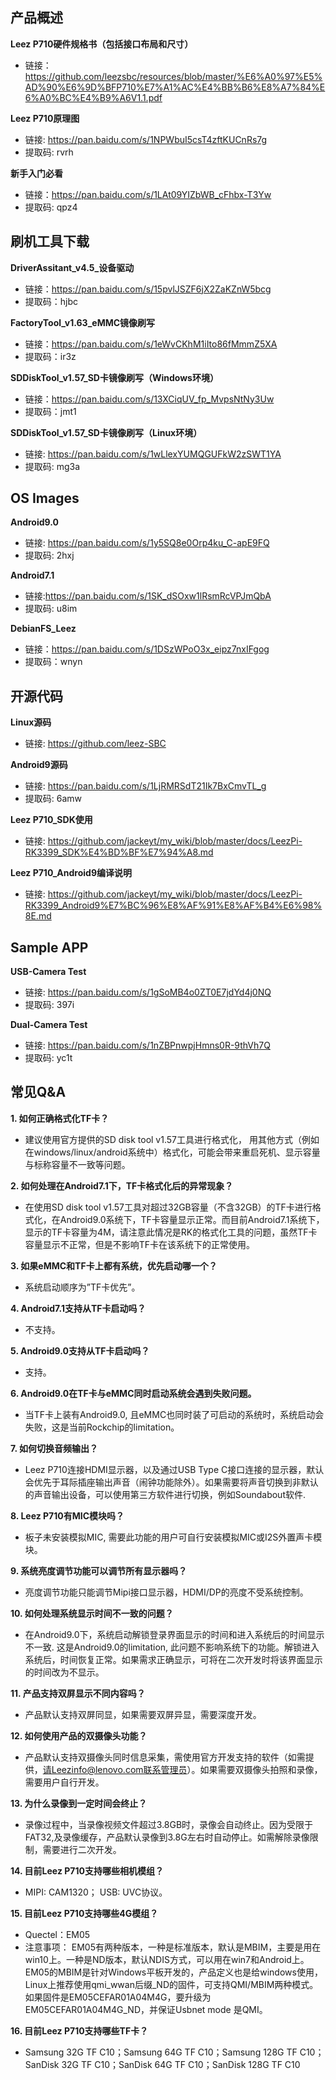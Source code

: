 ## 产品概述

**Leez P710硬件规格书（包括接口布局和尺寸）**
* 链接：https://github.com/leezsbc/resources/blob/master/%E6%A0%97%E5%AD%90%E6%9D%BFP710%E7%A1%AC%E4%BB%B6%E8%A7%84%E6%A0%BC%E4%B9%A6V1.1.pdf

**Leez P710原理图**
* 链接: https://pan.baidu.com/s/1NPWbuI5csT4zftKUCnRs7g 
* 提取码: rvrh 

**新手入门必看**
* 链接：https://pan.baidu.com/s/1LAt09YIZbWB_cFhbx-T3Yw 
* 提取码: qpz4

## 刷机工具下载

**DriverAssitant_v4.5_设备驱动**
* 链接：https://pan.baidu.com/s/15pvlJSZF6jX2ZaKZnW5bcg 
* 提取码：hjbc 

**FactoryTool_v1.63_eMMC镜像刷写**
* 链接：https://pan.baidu.com/s/1eWvCKhM1iIto86fMmmZ5XA 
* 提取码：ir3z 

**SDDiskTool_v1.57_SD卡镜像刷写（Windows环境）**
* 链接：https://pan.baidu.com/s/13XCiqUV_fp_MvpsNtNy3Uw 
* 提取码：jmt1 

**SDDiskTool_v1.57_SD卡镜像刷写（Linux环境）**
* 链接: https://pan.baidu.com/s/1wLlexYUMQGUFkW2zSWT1YA 
* 提取码: mg3a

## OS Images

**Android9.0**
* 链接: https://pan.baidu.com/s/1y5SQ8e0Orp4ku_C-apE9FQ
* 提取码: 2hxj

**Android7.1**
* 链接:https://pan.baidu.com/s/1SK_dSOxw1lRsmRcVPJmQbA
* 提取码: u8im

**DebianFS_Leez**

* 链接：https://pan.baidu.com/s/1DSzWPoO3x_eipz7nxIFgog
* 提取码：wnyn

## 开源代码

**Linux源码**
* 链接: https://github.com/leez-SBC

**Android9源码**
* 链接: https://pan.baidu.com/s/1LjRMRSdT21Ik7BxCmvTL_g 
* 提取码: 6amw 


**Leez P710_SDK使用**
* 链接: https://github.com/jackeyt/my_wiki/blob/master/docs/LeezPi-RK3399_SDK%E4%BD%BF%E7%94%A8.md

**Leez P710_Android9编译说明**
* 链接: https://github.com/jackeyt/my_wiki/blob/master/docs/LeezPi-RK3399_Android9%E7%BC%96%E8%AF%91%E8%AF%B4%E6%98%8E.md

## Sample APP

**USB-Camera Test**
* 链接: https://pan.baidu.com/s/1gSoMB4o0ZT0E7jdYd4j0NQ 
* 提取码: 397i

**Dual-Camera Test**
* 链接: https://pan.baidu.com/s/1nZBPnwpjHmns0R-9thVh7Q 
* 提取码: yc1t

## 常见Q&A

**1. 如何正确格式化TF卡？**
* 建议使用官方提供的SD disk tool v1.57工具进行格式化， 用其他方式（例如在windows/linux/android系统中）格式化，可能会带来重启死机、显示容量与标称容量不一致等问题。

**2. 如何处理在Android7.1下，TF卡格式化后的异常现象？**
* 在使用SD disk tool v1.57工具对超过32GB容量（不含32GB）的TF卡进行格式化，在Android9.0系统下，TF卡容量显示正常。而目前Android7.1系统下，显示的TF卡容量为4M，请注意此情况是RK的格式化工具的问题，虽然TF卡容量显示不正常，但是不影响TF卡在该系统下的正常使用。

**3. 如果eMMC和TF卡上都有系统，优先启动哪一个？**
* 系统启动顺序为”TF卡优先”。

**4. Android7.1支持从TF卡启动吗？**
* 不支持。

**5. Android9.0支持从TF卡启动吗？**
* 支持。

**6. Android9.0在TF卡与eMMC同时启动系统会遇到失败问题。**
* 当TF卡上装有Android9.0, 且eMMC也同时装了可启动的系统时，系统启动会失败，这是当前Rockchip的limitation。

**7. 如何切换音频输出？**
* Leez P710连接HDMI显示器，以及通过USB Type C接口连接的显示器，默认会优先于耳际插座输出声音（闹钟功能除外）。如果需要将声音切换到非默认的声音输出设备，可以使用第三方软件进行切换，例如Soundabout软件. 

**8. Leez P710有MIC模块吗？**
* 板子未安装模拟MIC, 需要此功能的用户可自行安装模拟MIC或I2S外置声卡模块。

**9. 系统亮度调节功能可以调节所有显示器吗？**
* 亮度调节功能只能调节Mipi接口显示器，HDMI/DP的亮度不受系统控制。

**10. 如何处理系统显示时间不一致的问题？**
* 在Android9.0下，系统启动解锁登录界面显示的时间和进入系统后的时间显示不一致. 这是Android9.0的limitation, 此问题不影响系统下的功能。解锁进入系统后，时间恢复正常。如果需求正确显示，可将在二次开发时将该界面显示的时间改为不显示。

**11. 产品支持双屏显示不同内容吗？**
* 产品默认支持双屏同显，如果需要双屏异显，需要深度开发。

**12. 如何使用产品的双摄像头功能？**
* 产品默认支持双摄像头同时信息采集，需使用官方开发支持的软件（如需提供，请Leezinfo@lenovo.com联系管理员）。如果需要双摄像头拍照和录像，需要用户自行开发。

**13. 为什么录像到一定时间会终止？**
* 录像过程中，当录像视频文件超过3.8GB时，录像会自动终止。因为受限于FAT32,及录像缓存，产品默认录像到3.8G左右时自动停止。如需解除录像限制，需要进行二次开发。

**14. 目前Leez P710支持哪些相机模组？**
* MIPI: CAM1320； USB: UVC协议。

**15. 目前Leez P710支持哪些4G模组？**
* Quectel：EM05
* 注意事项：
EM05有两种版本，一种是标准版本，默认是MBIM，主要是用在win10上。一种是ND版本，默认NDIS方式，可以用在win7和Android上。EM05的MBIM是针对Windows平板开发的，产品定义也是给windows使用，Linux上推荐使用qmi_wwan后缀_ND的固件，可支持QMI/MBIM两种模式。如果固件是EM05CEFAR01A04M4G，要升级为EM05CEFAR01A04M4G_ND，并保证Usbnet mode 是QMI。

**16. 目前Leez P710支持哪些TF卡？**
* Samsung 32G TF C10；Samsung 64G TF C10；Samsung 128G TF C10；SanDisk 32G TF C10；SanDisk 64G TF C10；SanDisk 128G TF C10
